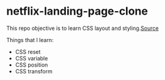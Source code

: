 # netflix-landing-page-clone

This repo objective is to learn CSS layout and styling.[Source](https://www.youtube.com/watch?v=P7t13SGytRk&list=WL&index=5&t=0s)

Things that I learn:
- CSS reset
- CSS variable
- CSS position
- CSS transform